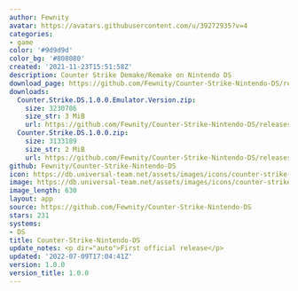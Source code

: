 ```yaml
---
author: Fewnity
avatar: https://avatars.githubusercontent.com/u/39272935?v=4
categories:
- game
color: '#9d9d9d'
color_bg: '#808080'
created: '2021-11-23T15:51:58Z'
description: Counter Strike Demake/Remake on Nintendo DS
download_page: https://github.com/Fewnity/Counter-Strike-Nintendo-DS/releases
downloads:
  Counter.Strike.DS.1.0.0.Emulator.Version.zip:
    size: 3230786
    size_str: 3 MiB
    url: https://github.com/Fewnity/Counter-Strike-Nintendo-DS/releases/download/1.0.0/Counter.Strike.DS.1.0.0.Emulator.Version.zip
  Counter.Strike.DS.1.0.0.zip:
    size: 3133189
    size_str: 2 MiB
    url: https://github.com/Fewnity/Counter-Strike-Nintendo-DS/releases/download/1.0.0/Counter.Strike.DS.1.0.0.zip
github: Fewnity/Counter-Strike-Nintendo-DS
icon: https://db.universal-team.net/assets/images/icons/counter-strike-nintendo-ds.png
image: https://db.universal-team.net/assets/images/icons/counter-strike-nintendo-ds.png
image_length: 630
layout: app
source: https://github.com/Fewnity/Counter-Strike-Nintendo-DS
stars: 231
systems:
- DS
title: Counter-Strike-Nintendo-DS
update_notes: <p dir="auto">First official release</p>
updated: '2022-07-09T17:04:41Z'
version: 1.0.0
version_title: 1.0.0
---
```

